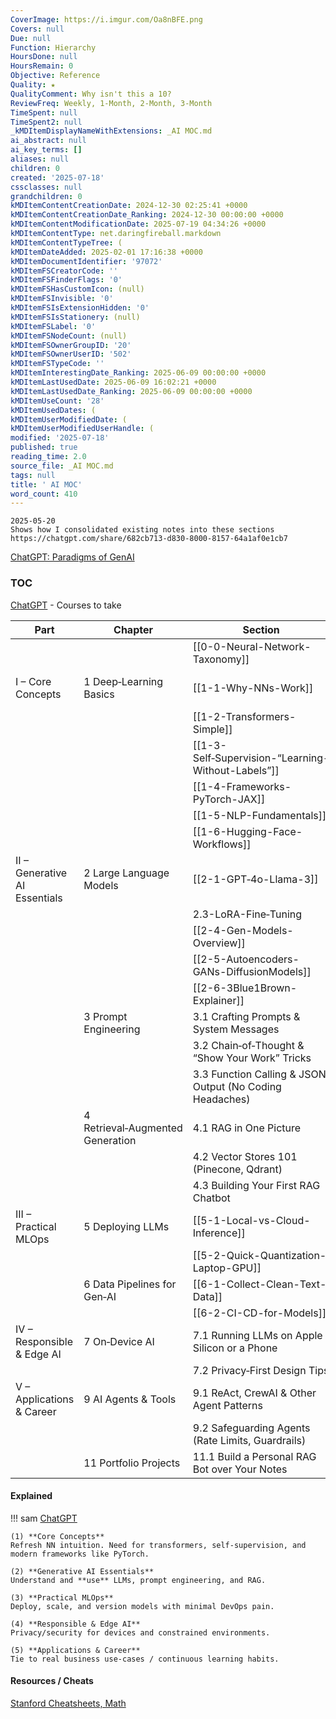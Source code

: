 ```yaml
---
CoverImage: https://i.imgur.com/Oa8nBFE.png
Covers: null
Due: null
Function: Hierarchy
HoursDone: null
HoursRemain: 0
Objective: Reference
Quality: ★
QualityComment: Why isn't this a 10?
ReviewFreq: Weekly, 1-Month, 2-Month, 3-Month
TimeSpent: null
TimeSpent2: null
_kMDItemDisplayNameWithExtensions: _AI MOC.md
ai_abstract: null
ai_key_terms: []
aliases: null
children: 0
created: '2025-07-18'
cssclasses: null
grandchildren: 0
kMDItemContentCreationDate: 2024-12-30 02:25:41 +0000
kMDItemContentCreationDate_Ranking: 2024-12-30 00:00:00 +0000
kMDItemContentModificationDate: 2025-07-19 04:34:26 +0000
kMDItemContentType: net.daringfireball.markdown
kMDItemContentTypeTree: (
kMDItemDateAdded: 2025-02-01 17:16:38 +0000
kMDItemDocumentIdentifier: '97072'
kMDItemFSCreatorCode: ''
kMDItemFSFinderFlags: '0'
kMDItemFSHasCustomIcon: (null)
kMDItemFSInvisible: '0'
kMDItemFSIsExtensionHidden: '0'
kMDItemFSIsStationery: (null)
kMDItemFSLabel: '0'
kMDItemFSNodeCount: (null)
kMDItemFSOwnerGroupID: '20'
kMDItemFSOwnerUserID: '502'
kMDItemFSTypeCode: ''
kMDItemInterestingDate_Ranking: 2025-06-09 00:00:00 +0000
kMDItemLastUsedDate: 2025-06-09 16:02:21 +0000
kMDItemLastUsedDate_Ranking: 2025-06-09 00:00:00 +0000
kMDItemUseCount: '28'
kMDItemUsedDates: (
kMDItemUserModifiedDate: (
kMDItemUserModifiedUserHandle: (
modified: '2025-07-18'
published: true
reading_time: 2.0
source_file: _AI MOC.md
tags: null
title: ' AI MOC'
word_count: 410
---
```


```
2025-05-20
Shows how I consolidated existing notes into these sections
https://chatgpt.com/share/682cb713-d830-8000-8157-64a1af0e1cb7
```

[ChatGPT: Paradigms of GenAI](https://chatgpt.com/share/6856dd7e-0258-8000-9d5b-caeccbb2b895)

### TOC
[ChatGPT](https://chatgpt.com/share/687282c3-e5f4-8000-992e-1998a0cceccd) - Courses to take

| Part                          | Chapter                          | Section                                                  | Covers                              |
| ----------------------------- | -------------------------------- | -------------------------------------------------------- | ----------------------------------- |
|                               |                                  | [[0-0-Neural-Network-Taxonomy]]                          | 10 classes of NNs                   |
| I – Core Concepts             | 1 Deep‑Learning Basics           | [[1-1-Why-NNs-Work]]                                     | What they are, layers, optimization |
|                               |                                  | [[1-2-Transformers-Simple]]                              | From seq to attention               |
|                               |                                  | [[1-3-Self‑Supervision-“Learning-Without-Labels”]]       | Mask and predict                    |
|                               |                                  | [[1-4-Frameworks-PyTorch-JAX]]                           | -                                   |
|                               |                                  | [[1-5-NLP-Fundamentals]]                                 | HuggingFace                         |
|                               |                                  | [[1-6-Hugging-Face-Workflows]]                           | HuggingFace                         |
| II – Generative AI Essentials | 2 Large Language Models          | [[2-1-GPT‑4o-Llama-3]]                                   |                                     |
|                               |                                  | 2.3-LoRA-Fine‑Tuning                                     |                                     |
|                               |                                  | [[2-4-Gen-Models-Overview]]                              |                                     |
|                               |                                  | [[2-5-Autoencoders-GANs-DiffusionModels]]                |                                     |
|                               |                                  | [[2-6-3Blue1Brown-Explainer]]                            |                                     |
|                               | 3 Prompt Engineering             | 3.1 Crafting Prompts & System Messages                   |                                     |
|                               |                                  | 3.2 Chain‑of‑Thought & “Show Your Work” Tricks           |                                     |
|                               |                                  | 3.3 Function Calling & JSON Output (No Coding Headaches) |                                     |
|                               | 4 Retrieval‑Augmented Generation | 4.1 RAG in One Picture                                   |                                     |
|                               |                                  | 4.2 Vector Stores 101 (Pinecone, Qdrant)                 |                                     |
|                               |                                  | 4.3 Building Your First RAG Chatbot                      |                                     |
| III – Practical MLOps         | 5 Deploying LLMs                 | [[5-1-Local-vs-Cloud-Inference]]                         |                                     |
|                               |                                  | [[5-2-Quick-Quantization-Laptop-GPU]]                    |                                     |
|                               | 6 Data Pipelines for Gen‑AI      | [[6-1-Collect-Clean-Text-Data]]                          |                                     |
|                               |                                  | [[6-2-CI-CD-for-Models]]                                 |                                     |
| IV – Responsible & Edge AI    | 7 On‑Device AI                   | 7.1 Running LLMs on Apple Silicon or a Phone             |                                     |
|                               |                                  | 7.2 Privacy‑First Design Tips                            |                                     |
| V – Applications & Career     | 9 AI Agents & Tools              | 9.1 ReAct, CrewAI & Other Agent Patterns                 |                                     |
|                               |                                  | 9.2 Safeguarding Agents (Rate Limits, Guardrails)        |                                     |
|                               | 11 Portfolio Projects            | 11.1 Build a Personal RAG Bot over Your Notes            |                                     |

#### Explained

!!! sam
    [ChatGPT](https://chatgpt.com/share/6817848d-fc2c-8000-acc3-e7610850caeb)

    (1) **Core Concepts**
    Refresh NN intuition. Need for transformers, self‑supervision, and modern frameworks like PyTorch.

    (2) **Generative AI Essentials**
    Understand and **use** LLMs, prompt engineering, and RAG.  

    (3) **Practical MLOps**
    Deploy, scale, and version models with minimal DevOps pain.  

    (4) **Responsible & Edge AI**
    Privacy/security for devices and constrained environments.

    (5) **Applications & Career**
    Tie to real business use‑cases / continuous learning habits.


#### Resources / Cheats

[Stanford Cheatsheets, Math](https://stanford.edu/~shervine/teaching/cs-221/)